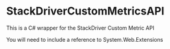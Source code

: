 StackDriverCustomMetricsAPI
===========================

This is a C# wrapper for the StackDriver Custom Metric API

You will need to include a reference to System.Web.Extensions
